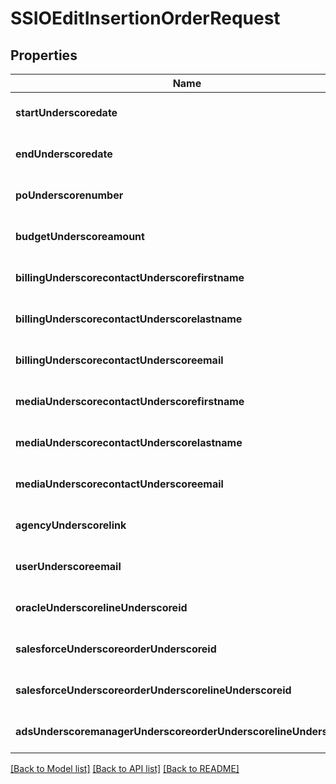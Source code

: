 # SSIOEditInsertionOrderRequest

## Properties
Name | Type | Description | Notes
------------ | ------------- | ------------- | -------------
**startUnderscoredate** | **string** |  | [optional] [default to null]
**endUnderscoredate** | **string** |  | [optional] [default to null]
**poUnderscorenumber** | **string** |  | [optional] [default to null]
**budgetUnderscoreamount** | **integer** |  | [optional] [default to null]
**billingUnderscorecontactUnderscorefirstname** | **string** |  | [optional] [default to null]
**billingUnderscorecontactUnderscorelastname** | **string** |  | [optional] [default to null]
**billingUnderscorecontactUnderscoreemail** | **string** |  | [optional] [default to null]
**mediaUnderscorecontactUnderscorefirstname** | **string** |  | [optional] [default to null]
**mediaUnderscorecontactUnderscorelastname** | **string** |  | [optional] [default to null]
**mediaUnderscorecontactUnderscoreemail** | **string** |  | [optional] [default to null]
**agencyUnderscorelink** | **string** |  | [optional] [default to null]
**userUnderscoreemail** | **string** |  | [optional] [default to null]
**oracleUnderscorelineUnderscoreid** | **string** |  | [optional] [default to null]
**salesforceUnderscoreorderUnderscoreid** | **string** |  | [optional] [default to null]
**salesforceUnderscoreorderUnderscorelineUnderscoreid** | **string** |  | [optional] [default to null]
**adsUnderscoremanagerUnderscoreorderUnderscorelineUnderscoreid** | **string** |  | [optional] [default to null]

[[Back to Model list]](../README.md#documentation-for-models) [[Back to API list]](../README.md#documentation-for-api-endpoints) [[Back to README]](../README.md)


